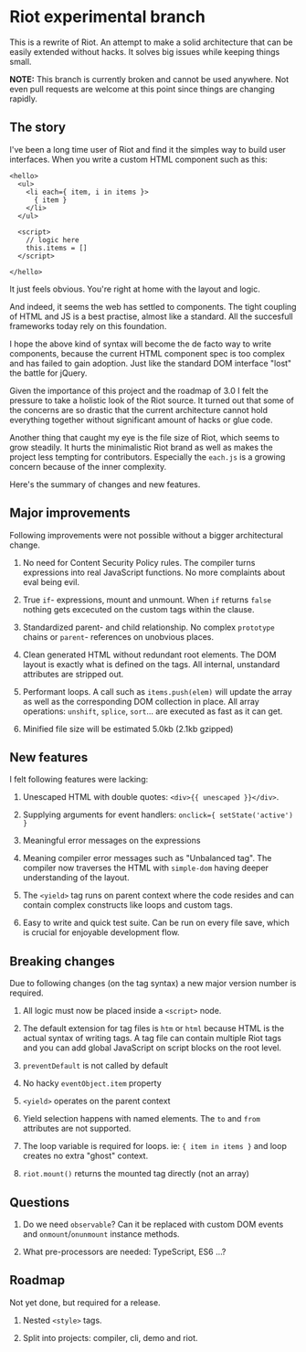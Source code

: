 
# Riot experimental branch

This is a rewrite of Riot. An attempt to make a solid architecture that can be easily extended without hacks. It solves big issues while keeping things small.

**NOTE:** This branch is currently broken and cannot be used anywhere. Not even pull requests are welcome at this point since things are changing rapidly.


## The story

I've been a long time user of Riot and find it the simples way to build user interfaces. When you write a custom HTML component such as this:

```
<hello>
  <ul>
    <li each={ item, i in items }>
      { item }
    </li>
  </ul>

  <script>
    // logic here
    this.items = []
  </script>

</hello>
```

It just feels obvious. You're right at home with the layout and logic.

And indeed, it seems the web has settled to components. The tight coupling of HTML and JS is a best practise, almost like a standard. All the succesfull frameworks today rely on this foundation.

I hope the above kind of syntax will become the de facto way to write components, because the current HTML component spec is too complex and has failed to gain adoption. Just like the standard DOM interface "lost" the battle for jQuery.

Given the importance of this project and the roadmap of 3.0 I felt the pressure to take a holistic look of the Riot source. It turned out that some of the concerns are so drastic that the current architecture cannot hold everything together without significant amount of hacks or glue code.

Another thing that caught my eye is the file size of Riot, which seems to grow steadily. It hurts the minimalistic Riot brand as well as makes the project less tempting for contributors. Especially the `each.js` is a growing concern because of the inner complexity.

Here's the summary of changes and new features.


## Major improvements

Following improvements were not possible without a bigger architectural change.

1. No need for Content Security Policy rules. The compiler turns expressions into real JavaScript functions. No more complaints about eval being evil.

2. True `if`- expressions, mount and unmount. When `if` returns `false` nothing gets excecuted on the custom tags within the clause.

3. Standardized parent- and child relationship. No complex `prototype` chains or `parent`- references on unobvious places.

4. Clean generated HTML without redundant root elements. The DOM layout is exactly what is defined on the tags. All internal, unstandard attributes are stripped out.

5. Performant loops. A call such as `items.push(elem)` will update the array as well as the corresponding DOM collection in place. All array operations: `unshift`, `splice`, `sort`... are executed as fast as it can get.

6. Minified file size will be estimated 5.0kb (2.1kb gzipped)



## New features
I felt following features were lacking:

1. Unescaped HTML with double quotes: `<div>{{ unescaped }}</div>`.

2. Supplying arguments for event handlers: `onclick={ setState('active') }`

3. Meaningful error messages on the expressions

4. Meaning compiler error messages such as "Unbalanced tag". The compiler now traverses the HTML with `simple-dom` having deeper understanding of the layout.

5. The `<yield>` tag runs on parent context where the code resides and can contain complex constructs like loops and custom tags.

6. Easy to write and quick test suite. Can be run on every file save, which is crucial for enjoyable development flow.



## Breaking changes
Due to following changes (on the tag syntax) a new major version number is required.

1. All logic must now be placed inside a `<script>` node.

2. The default extension for tag files is `htm` or `html` because HTML is the actual syntax of writing tags. A tag file can contain multiple Riot tags and you can add global JavaScript on script blocks on the root level.

3. `preventDefault` is not called by default

4. No hacky `eventObject.item` property

5. `<yield>` operates on the parent context

6. Yield selection happens with named elements. The `to` and `from` attributes are not supported.

7. The loop variable is required for loops. ie: `{ item in items }` and loop creates no extra "ghost" context.

8. `riot.mount()` returns the mounted tag directly (not an array)


## Questions

1. Do we need `observable`? Can it be replaced with custom DOM events and `onmount`/`onunmount` instance methods.

2. What pre-processors are needed: TypeScript, ES6 ...?


## Roadmap
Not yet done, but required for a release.

1. Nested `<style>` tags.

2. Split into projects: compiler, cli, demo and riot.


